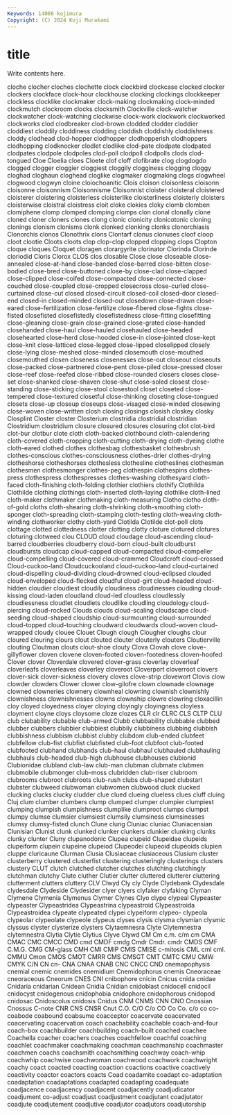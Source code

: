 ```yaml
---
Keywords: 14066 kojimura
Copyright: (C) 2024 Koji Murakami
---
```


# title

Write contents here.



 cloche clocher cloches clochette clock
clockbird clockcase clocked clocker clockers clockface clock-hour clockhouse clocking clockings
clockkeeper clockless clocklike clockmaker clock-making clockmaking clock-minded clockmutch clockroom clocks
clocksmith Clockville clock-watcher clockwatcher clock-watching clockwise clock-work clockwork clockworked clockworks
clod clodbreaker clod-brown clodded clodder cloddier cloddiest cloddily cloddiness clodding
cloddish cloddishly cloddishness cloddy clodhead clod-hopper clodhopper clodhopperish clodhoppers clodhopping
clodknocker clodlet clodlike clod-pate clodpate clodpated clodpates clodpole clodpoles clod-poll
clodpoll clodpolls clods clod-tongued Cloe Cloelia cloes Cloete clof cloff
clofibrate clog clogdogdo clogged clogger cloggier cloggiest cloggily clogginess clogging
cloggy cloghad cloghaun cloghead cloglike clogmaker clogmaking clogs clogwheel clogwood
clogwyn cloine cloiochoanitic Clois cloison cloisonless cloisonn cloisonne cloisonnism Cloisonnisme
Cloisonnist cloister cloisteral cloistered cloisterer cloistering cloisterless cloisterlike cloisterliness cloisterly
cloisters cloisterwise cloistral cloistress cloit cloke clokies cloky clomb clomben
clomiphene clomp clomped clomping clomps clon clonal clonally clone cloned
cloner cloners clones clong clonic clonicity clonicotonic cloning clonings clonism
clonisms clonk clonked clonking clonks clonorchiasis Clonorchis clonos Clonothrix clons
Clontarf clonus clonuses cloof cloop cloot clootie Cloots cloots clop
clop-clop clopped clopping clops Clopton cloque cloques Cloquet cloragen clorargyrite
clorinator Clorinda Clorinde cloriodid Cloris Clorox CLOS clos closable Close
close closeable close-annealed close-at-hand close-banded close-barred close-bitten close-bodied close-bred close-buttoned
close-by close-clad close-clapped close-clipped close-coifed close-compacted close-connected close-couched close-coupled close-cropped
closecross close-curled close-curtained close-cut closed closed-circuit closed-coil closed-door closed-end closed-in
closed-minded closed-out closedown close-drawn close-eared close-fertilization close-fertilize close-fibered close-fights close-fisted
closefisted closefistedly closefistedness close-fitting closefitting close-gleaning close-grain close-grained close-grated close-handed
closehanded close-haul close-hauled closehauled close-headed closehearted close-herd close-hooded close-in close-jointed
close-kept close-knit close-latticed close-legged close-lipped closelipped closely close-lying close-meshed close-minded
closemouth close-mouthed closemouthed closen closeness closenesses close-out closeout closeouts close-packed
close-partnered close-pent close-piled close-pressed closer close-reef close-reefed close-ribbed close-rounded closers
closes close-set close-shanked close-shaven close-shut close-soled closest close-standing close-sticking close-stool
closestool closet closeted close-tempered close-textured closetful close-thinking closeting close-tongued closets
close-up closeup closeups close-visaged close-winded closewing close-woven close-written closh closing
closings closish closkey closky Closplint Closter closter Closterium clostridia clostridial
clostridian Clostridium clostridium closure closured closures closuring clot clot-bird clot-bur
clotbur clote cloth cloth-backed clothbound cloth-calendering cloth-covered cloth-cropping cloth-cutting cloth-drying
cloth-dyeing clothe cloth-eared clothed clothes clothesbag clothesbasket clothesbrush clothes-conscious clothes-consciousness
clothes-drier clothes-drying clotheshorse clotheshorses clothesless clothesline clotheslines clothesman clothesmen clothesmonger
clothes-peg clothespin clothespins clothes-press clothespress clothespresses clothes-washing clothesyard cloth-faced cloth-finishing
cloth-folding clothier clothiers clothify Clothilda Clothilde clothing clothings cloth-inserted cloth-laying
clothlike cloth-lined cloth-maker clothmaker clothmaking cloth-measuring Clotho clotho cloth-of-gold cloths
cloth-shearing cloth-shrinking cloth-smoothing cloth-sponger cloth-spreading cloth-stamping cloth-testing cloth-weaving cloth-winding clothworker
clothy cloth-yard Clotilda Clotilde clot-poll clots clottage clotted clottedness clotter
clotting clotty cloture clotured clotures cloturing clotweed clou CLOUD cloud
cloudage cloud-ascending cloud-barred cloudberries cloudberry cloud-born cloud-built cloudburst cloudbursts cloudcap
cloud-capped cloud-compacted cloud-compeller cloud-compelling cloud-covered cloud-crammed Cloudcroft cloud-crossed Cloud-cuckoo-land Cloudcuckooland
cloud-cuckoo-land cloud-curtained cloud-dispelling cloud-dividing cloud-drowned cloud-eclipsed clouded cloud-enveloped cloud-flecked cloudful
cloud-girt cloud-headed cloud-hidden cloudier cloudiest cloudily cloudiness cloudinesses clouding cloud-kissing
cloud-laden cloudland cloud-led cloudless cloudlessly cloudlessness cloudlet cloudlets cloudlike cloudling
cloudology cloud-piercing cloud-rocked Clouds clouds cloud-scaling cloudscape cloud-seeding cloud-shaped cloudship
cloud-surmounting cloud-surrounded cloud-topped cloud-touching cloudward cloudwards cloud-woven cloud-wrapped cloudy clouee
Clouet Clough clough Clougher cloughs clour cloured clouring clours clout
clouted clouter clouterly clouters Cloutierville clouting Cloutman clouts clout-shoe clouty
Clova Clovah clove clove-gillyflower cloven clovene cloven-footed cloven-footedness cloven-hoofed Clover
clover Cloverdale clovered clover-grass cloverlay cloverleaf cloverleafs cloverleaves cloverley cloveroot
Cloverport cloverroot clovers clover-sick clover-sickness clovery cloves clove-strip clovewort Clovis
clow clowder clowders Clower clower clow-gilofre clown clownade clownage clowned
clowneries clownery clownheal clowning clownish clownishly clownishness clownishnesses clowns clownship
clowre clowring cloxacillin cloy cloyed cloyedness cloyer cloying cloyingly cloyingness
cloyless cloyment cloyne cloys cloysome cloze clozes CLR clr CLRC
CLS CLTP CLU club clubability clubable club-armed Clubb clubbability clubbable
clubbed clubber clubbers clubbier clubbiest clubbily clubbiness clubbing clubbish clubbishness
clubbism clubbist clubby clubdom club-ended clubfeet clubfellow club-fist clubfist clubfisted
club-foot clubfoot club-footed clubfooted clubhand clubhands club-haul clubhaul clubhauled clubhauling
clubhauls club-headed club-high clubhouse clubhouses clubionid Clubionidae clubland club-law club-man
clubman clubmate clubmen clubmobile clubmonger club-moss clubridden club-riser clubroom clubrooms
clubroot clubroots club-rush clubs club-shaped clubstart clubster clubweed clubwoman clubwomen
clubwood cluck clucked clucking clucks clucky cludder clue clued clueing
clueless clues cluff cluing Cluj clum clumber clumbers clump clumped
clumper clumpier clumpiest clumping clumpish clumpishness clumplike clumproot clumps clumpst
clumpy clumse clumsier clumsiest clumsily clumsiness clumsinesses clumsy clumsy-fisted clunch
Clune clung Cluniac cluniac Cluniacensian Clunisian Clunist clunk clunked clunker
clunkers clunkier clunking clunks clunky clunter Cluny clupanodonic Clupea clupeid
Clupeidae clupeids clupeiform clupein clupeine clupeiod Clupeodei clupeoid clupeoids clupien
cluppe cluricaune Clurman Clusia Clusiaceae clusiaceous Clusium cluster clusterberry clustered
clusterfist clustering clusteringly clusterings clusters clustery CLUT clutch clutched clutcher
clutches clutching clutchingly clutchman clutchy Clute cluther Clutier clutter cluttered
clutterer cluttering clutterment clutters cluttery CLV Clwyd Cly cly Clyde
Clydebank Clydesdale clydesdale Clydeside Clydesider clyer clyers clyfaker clyfaking Clyman
Clymene Clymenia Clymenus Clymer Clynes Clyo clype clypeal Clypeaster clypeaster
Clypeastridea Clypeastrina clypeastroid Clypeastroida Clypeastroidea clypeate clypeated clypei clypeiform clypeo-
clypeola clypeolar clypeolate clypeole clypeus clyses clysis clysma clysmian clysmic
clyssus clyster clysterize clysters Clytaemnesra Clyte Clytemnestra clytemnestra Clytia Clytie
Clytius Clyve Clywd CM Cm c.m. c/m cm CMA CMAC
CMC CMCC CMD cmd CMDF cmdg Cmdr Cmdr. cmdr CMDS
CMF C.M.G. CMG CM-glass CMH CMI CMIP CMIS CMISE c-mitosis
CML cml cml. CMMU Cmon CMOS CMOT CMRR CMS CMSGT
CMT CMTC CMU CMW CMYK C/N CN cn- CNA CNAA
CNAB CNC CNCC CND cnemapophysis cnemial cnemic cnemides cnemidium Cnemidophorus
cnemis Cneoraceae cneoraceous Cneorum CNES CNI cnibophore cnicin Cnicus cnida
cnidae Cnidaria cnidarian Cnidean Cnidia Cnidian cnidoblast cnidocell cnidocil cnidocyst
cnidogenous cnidophobia cnidophore cnidophorous cnidopod cnidosac Cnidoscolus cnidosis Cnidus CNM
CNMS CNN CNO Cnossian Cnossus C-note CNR CNS CNSR Cnut
C.O. C/O C/o CO Co Co. c/o co co- coabode
coabound coabsume coacceptor coacervate coacervated coacervating coacervation coach coachability coachable
coach-and-four coach-box coachbuilder coachbuilding coach-built coached coachee Coachella coacher coachers
coaches coachfellow coachful coaching coachlet coachmaker coachmaking coachman coachmanship coachmaster
coachmen coachs coachsmith coachsmithing coachway coach-whip coachwhip coachwise coachwoman coachwood
coachwork coachwright coachy coact coacted coacting coaction coactions coactive coactively
coactivity coactor coactors coacts Coad coadamite coadapt co-adaptation coadaptation coadaptations
coadapted coadapting coadequate coadjacence coadjacency coadjacent coadjacently coadjudicator coadjument co-adjust
coadjust coadjustment coadjutant coadjutator coadjute coadjutement coadjutive coadjutor coadjutors coadjutorship
